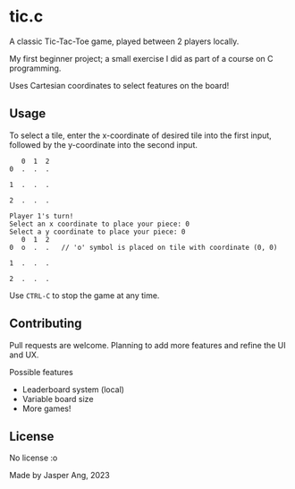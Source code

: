 # tic.c

A classic Tic-Tac-Toe game, played between 2 players locally.


My first beginner project; a small exercise I did as part of a course on C programming.

Uses Cartesian coordinates to select features on the board!


## Usage


To select a tile, enter the x-coordinate of desired tile into the first input, followed by the y-coordinate into the second input.

```
   0  1  2
0  .  .  .

1  .  .  .

2  .  .  .

Player 1's turn!
Select an x coordinate to place your piece: 0
Select a y coordinate to place your piece: 0
   0  1  2
0  o  .  .   // 'o' symbol is placed on tile with coordinate (0, 0)

1  .  .  .

2  .  .  .
```


Use ```CTRL-C``` to stop the game at any time.


## Contributing

Pull requests are welcome. Planning to add more features and refine the UI and UX.

Possible features
- Leaderboard system (local)
- Variable board size
- More games!


## License

No license :o

Made by Jasper Ang, 2023
